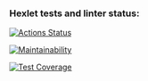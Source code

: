 ### Hexlet tests and linter status:
[![Actions Status](https://github.com/Madixxx22/frontend-project-46/workflows/hexlet-check/badge.svg)](https://github.com/Madixxx22/frontend-project-46/actions)

[![Maintainability](https://api.codeclimate.com/v1/badges/fde78d3c3a461cc80289/maintainability)](https://codeclimate.com/github/Madixxx22/frontend-project-46/maintainability)

[![Test Coverage](https://api.codeclimate.com/v1/badges/fde78d3c3a461cc80289/test_coverage)](https://codeclimate.com/github/Madixxx22/frontend-project-46/test_coverage)